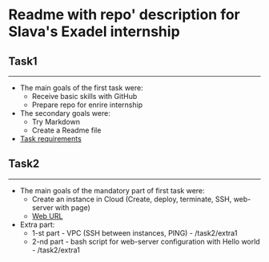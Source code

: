 # Readme with repo' description for Slava's Exadel internship

## Task1

----

+ The main goals of the first task were:
  + Receive basic skills with GitHub
  + Prepare repo for enrire internship
+ The secondary goals were:  
  + Try Markdown
  + Create a Readme file
+ [Task requirements](https://docs.google.com/document/d/1tPQFlytPVU2NDVwiJFa-Q2NutAOmHpGAyHE8nVR9AQs/edit "Task 1")

## Task2

----

+ The main goals of the mandatory part of first task were:
  + Create an instance in Cloud (Create, deploy, terminate, SSH, web-server with page)
  + [Web URL](http://3.15.153.210/ "Task 2")
+ Extra part:
  + 1-st part - VPC (SSH between instances, PING) - /task2/extra1
  + 2-nd part - bash script for web-server configuration with Hello world - /task2/extra1
  